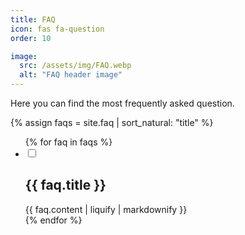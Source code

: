 ```yaml
---
title: FAQ
icon: fas fa-question
order: 10

image:
  src: /assets/img/FAQ.webp
  alt: "FAQ header image"
---
```

Here you can find the most frequently asked question.

{% assign faqs = site.faq | sort_natural: "title" %}
<ul class="jekyllcodex_accordion">
{% for faq in faqs %}
  <li>
    <input id="faq{{ forloop.index }}" type="checkbox" />
    <label for="faq{{ forloop.index }}"><h2>{{ faq.title }}</h2></label>
    <div class="faq_content">{{ faq.content | liquify | markdownify }}</div>
  </li>
{% endfor %}
</ul>
<script>
jQuery(document).ready(function() {
  setTimeout(function(){
    let faq = $(location).attr('hash').slice(1);
    console.log('FAQ',faq);
    if ('' != faq) {
      jQuery('#' + faq).parent().click();
    }
  },700)
})
</script>